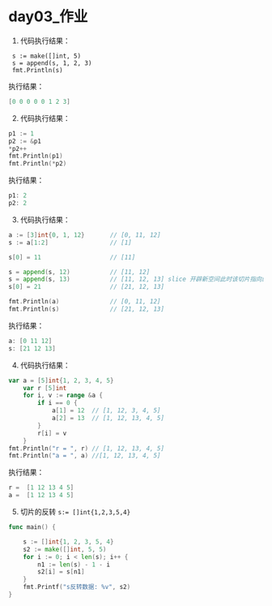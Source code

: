 # day03_作业



1. 代码执行结果：

```
 s := make([]int, 5)
 s = append(s, 1, 2, 3)
 fmt.Println(s)
```

执行结果：

```go
[0 0 0 0 0 1 2 3]
```



2. 代码执行结果：

```go
p1 := 1
p2 := &p1
*p2++
fmt.Println(p1)
fmt.Println(*p2)
```

执行结果：

```go
p1: 2
p2: 2
```



3. 代码执行结果：

```go
a := [3]int{0, 1, 12} 		// [0, 11, 12]
s := a[1:2]   				// [1]

s[0] = 11   				// [11]

s = append(s, 12) 			// [11, 12]
s = append(s, 13) 	 		// [11, 12, 13] slice 开辟新空间此时该切片指向的底层数组更换
s[0] = 21   				// [21, 12, 13]

fmt.Println(a) 				// [0, 11, 12]
fmt.Println(s) 				// [21, 12, 13]
```

执行结果：

```go
a: [0 11 12]
s: [21 12 13]
```



4. 代码执行结果：

```go
var a = [5]int{1, 2, 3, 4, 5}
    var r [5]int
    for i, v := range &a {
        if i == 0 {
            a[1] = 12  // [1, 12, 3, 4, 5]
            a[2] = 13  // [1, 12, 13, 4, 5]
        }
        r[i] = v
    }
fmt.Println("r = ", r) // [1, 12, 13, 4, 5]
fmt.Println("a = ", a) //[1, 12, 13, 4, 5]
```

执行结果：

```go
r =  [1 12 13 4 5]
a =  [1 12 13 4 5]
```



5. 切片的反转 `s:= []int{1,2,3,5,4}`

```go
func main() {

	s := []int{1, 2, 3, 5, 4}
	s2 := make([]int, 5, 5)
	for i := 0; i < len(s); i++ {
		n1 := len(s) - 1 - i
		s2[i] = s[n1]
	}
	fmt.Printf("s反转数据: %v", s2)
}
```

